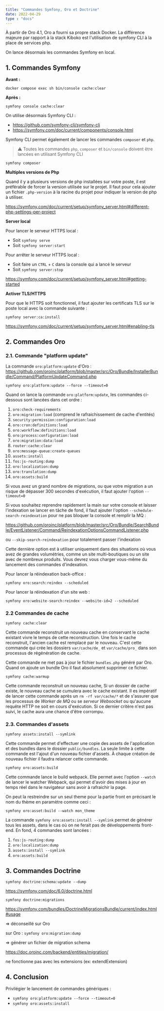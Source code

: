 ```yaml
---
title: "Commandes Symfony, Oro et Doctrine"
date: 2022-04-29
type : "docs"
---
```


À partir de Oro 4.1, Oro a fourni sa propre stack Docker. La différence majeure par rapport à la stack Kiboko est l'utilisation de symfony CLI  à la place de services php.

On lance désormais les commandes Symfony en local.

## 1. Commandes Symfony

**Avant :**

`docker compose exec sh bin/console cache:clear`

**Après :**

`symfony console cache:clear`

On utilise désormais Symfony CLI :  
- https://github.com/symfony-cli/symfony-cli
- https://symfony.com/doc/current/components/console.html

Symfony CLI permet également de lancer les commandes `composer` et `php`.
> ⚠︎ Toutes les commandes `php`, `composer` et `bin/console` doivent être lancées en utilisant Symfony CLI

`symfony composer`

**Multiples versions de Php**

Quand il y a plusieurs versions de php installées sur votre poste, il est préférable de forcer la version utilisée sur le projet. Il faut pour cela ajouter un fichier `.php-version` à la racine du projet pour indiquer la version de php à utiliser.

https://symfony.com/doc/current/setup/symfony_server.html#different-php-settings-per-project

**Server local**

Pour lancer le serveur HTTPS local :

- Soit `symfony serve`
- Soit `symfony server:start`

Pour arrêter le serveur HTTPS local :
- Soit faire un `CTRL` + `C` dans la console qui a lancé le serveur
- Soit `symfony server:stop`

https://symfony.com/doc/current/setup/symfony_server.html#getting-started

**Activer TLS/HTTPS**

Pour que le HTTPS soit fonctionnel, il faut ajouter les certificats TLS sur le poste local avec la commande suivante :

`symfony server:ca:install`

https://symfony.com/doc/current/setup/symfony_server.html#enabling-tls

## 2. Commandes Oro

### 2.1. Commande "platform update"

La commande `oro:platform:update` d'Oro : https://github.com/oroinc/platform/blob/master/src/Oro/Bundle/InstallerBundle/Command/PlatformUpdateCommand.php

`symfony oro:platform:update --force --timeout=0`

Quand on lance la commande `oro:platform:update`, les commandes ci-dessous sont lancées dans cet ordre :

1. `oro:check-requirements`
2. `oro:migration:load` (comprend le rafraichissement de cache d'entités)
3. `security:permission:configuration:load`
4. `oro:cron:definitions:load`
5. `oro:workflow:definitions:load`
6. `oro:process:configuration:load`
7. `oro:migration:data:load`
8. `router:cache:clear`
9. `oro:message-queue:create-queues`
10. `assets:install`
11. `fos:js-routing:dump`
12. `oro:localization:dump`
13. `oro:translation:dump`
14. `oro:assets:build`

Si vous avez un grand nombre de migrations, ou que votre migration a un risque de dépasser 300 secondes d'exécution, il faut ajouter l'option `--timeout=0`

Si vous souhaitez reprendre rapidement la main sur votre console et laisser l'indexation se lancer en tâche de fond, il faut ajouter l'option `--schedule-search-reindexation`
pour ne pas bloquer la console et remplir la MQ :

https://github.com/oroinc/platform/blob/master/src/Oro/Bundle/SearchBundle/EventListener/Command/ReindexationOptionsCommandListener.php

ou `--skip-search-reindexation` pour totalement passer l'indexation

Cette dernière option est à utiliser uniquement dans des situations où vous avez de grandes volumétries, comme un site multi-boutiques ou un site avec de nombreux produits. Vous devrez vous charger vous-même du lancement des commandes d'indexation.

Pour lancer la réindexation back-office :

`symfony oro:search:reindex --scheduled`

Pour lancer la réindexation d'un site web :

`symfony oro:website-search:reindex --website-id=2 --scheduled`


### 2.2 Commandes de cache

`symfony cache:clear`

Cette commande reconstruit un nouveau cache en conservant le cache existant vivre le temps de cette reconstruction. Une fois le cache reconstruit, l'ancien cache est remplacé par le nouveau. C'est cette commande qui crée les dossiers `var/cache/de_` et `var/cache/pro_` dans son processus de régénération de cache.

Cette commande ne met pas à jour le fichier `bundles.php` généré par Oro. Quand on ajoute un bundle Oro il faut absolument supprimer ce fichier.

`symfony cache:warmup`

Cette commande reconstruit un nouveau cache, Si un dossier de cache existe, le nouveau cache se cumulera avec le cache existant. Il es impératif de lancer cette commande après un `rm -rf var/cache/*` et de s'assurer que les processus de *Worker de MQ* ou se *serveur Websocket* ou qu'aucune requête HTTP ne soit en cours d'exécution. Si ce dernier critère n'est pas suivi, le cache aura une chance d'être corrompu.

### 2.3. Commandes d'assets

`symfony assets:install --symlink`

Cette commande permet d'effectuer une copie des assets  de l'application et des bundles dans le dossier `public/bundles`. La seule limite à cette commande est l'ajout d'un nouveau fichier d'assets. À chaque création de nouveau fichier il faudra relancer cette commande.

`symfony oro:assets:build`

Cette commande lance le build webpack. Elle permet avec l'option `--watch` de lancer le watcher Webpack, qui permet d'avoir des mises à jour en temps réel dans le navigateur sans avoir à rafraichir la page.

On peut la restreindre sur un seul theme pour la partie front en précisant le nom du thème en paramètre comme ceci :

`symfony oro:asset:build --watch mon_theme`

La commande `symfony oro:assets:install --symlink` permet de générer tous les assets, dans le cas où on ne ferait pas de développements front-end. En fond, 4 commandes sont lancées :
1. `fos:js-routing:dump`
2. `oro:localization:dump`
3. `assets:install --symlink`
4. `oro:assets:build`


## 3. Commandes Doctrine

`symfony doctrine:schema:update --dump`

https://symfony.com/doc/6.0/doctrine.html

`symfony doctrine:migrations`

https://symfony.com/bundles/DoctrineMigrationsBundle/current/index.html#usage

=> déconseillé sur Oro

sur Oro :
`symfony oro:migration:dump`

=> générer un fichier de migration schema

https://doc.oroinc.com/backend/entities/migration/

ne fonctionne pas avec les extensions (ex: extendExtension)


## 4. Conclusion

Privilégier le lancement de commandes génériques :
- `symfony oro:platform:update --force --timeout=0`
- `symfony oro:assets:install`
